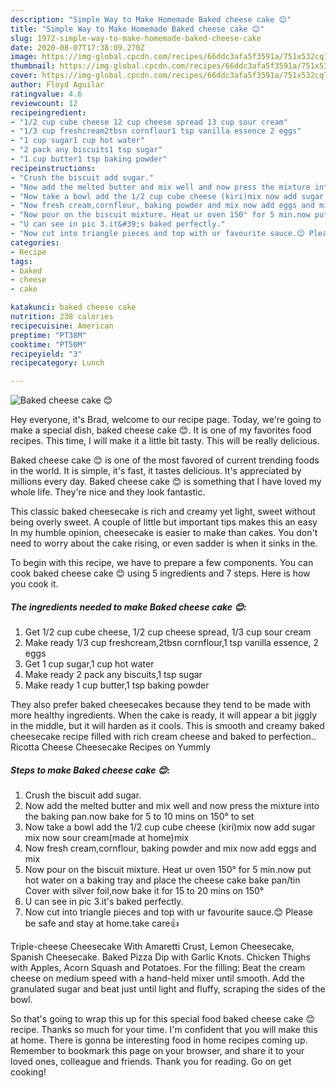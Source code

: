 ```yaml
---
description: "Simple Way to Make Homemade Baked cheese cake 😊"
title: "Simple Way to Make Homemade Baked cheese cake 😊"
slug: 1972-simple-way-to-make-homemade-baked-cheese-cake
date: 2020-08-07T17:38:09.270Z
image: https://img-global.cpcdn.com/recipes/66ddc3afa5f3591a/751x532cq70/baked-cheese-cake-😊-recipe-main-photo.jpg
thumbnail: https://img-global.cpcdn.com/recipes/66ddc3afa5f3591a/751x532cq70/baked-cheese-cake-😊-recipe-main-photo.jpg
cover: https://img-global.cpcdn.com/recipes/66ddc3afa5f3591a/751x532cq70/baked-cheese-cake-😊-recipe-main-photo.jpg
author: Floyd Aguilar
ratingvalue: 4.6
reviewcount: 12
recipeingredient:
- "1/2 cup cube cheese 12 cup cheese spread 13 cup sour cream"
- "1/3 cup freshcream2tbsn cornflour1 tsp vanilla essence 2 eggs"
- "1 cup sugar1 cup hot water"
- "2 pack any biscuits1 tsp sugar"
- "1 cup butter1 tsp baking powder"
recipeinstructions:
- "Crush the biscuit add sugar."
- "Now add the melted butter and mix well and now press the mixture into the baking pan.now bake for 5 to 10 mins on 150° to set"
- "Now take a bowl add the 1/2 cup cube cheese (kiri)mix now add sugar mix now sour cream(made at home)mix"
- "Now fresh cream,cornflour, baking powder and mix now add eggs and mix"
- "Now pour on the biscuit mixture. Heat ur oven 150° for 5 min.now put hot water on a baking tray and place the cheese cake bake pan/tin Cover with silver foil,now bake it for 15 to 20 mins on 150°"
- "U can see in pic 3.it&#39;s baked perfectly."
- "Now cut into triangle pieces and top with ur favourite sauce.😊 Please be safe and stay at home.take care👍"
categories:
- Recipe
tags:
- baked
- cheese
- cake

katakunci: baked cheese cake 
nutrition: 238 calories
recipecuisine: American
preptime: "PT38M"
cooktime: "PT50M"
recipeyield: "3"
recipecategory: Lunch

---
```



![Baked cheese cake 😊](https://img-global.cpcdn.com/recipes/66ddc3afa5f3591a/751x532cq70/baked-cheese-cake-😊-recipe-main-photo.jpg)

Hey everyone, it's Brad, welcome to our recipe page. Today, we're going to make a special dish, baked cheese cake 😊. It is one of my favorites food recipes. This time, I will make it a little bit tasty. This will be really delicious.

Baked cheese cake 😊 is one of the most favored of current trending foods in the world. It is simple, it's fast, it tastes delicious. It's appreciated by millions every day. Baked cheese cake 😊 is something that I have loved my whole life. They're nice and they look fantastic.

This classic baked cheesecake is rich and creamy yet light, sweet without being overly sweet. A couple of little but important tips makes this an easy In my humble opinion, cheesecake is easier to make than cakes. You don&#39;t need to worry about the cake rising, or even sadder is when it sinks in the.


To begin with this recipe, we have to prepare a few components. You can cook baked cheese cake 😊 using 5 ingredients and 7 steps. Here is how you cook it.

<!--inarticleads1-->

##### The ingredients needed to make Baked cheese cake 😊:

1. Get 1/2 cup cube cheese, 1/2 cup cheese spread, 1/3 cup sour cream
1. Make ready 1/3 cup freshcream,2tbsn cornflour,1 tsp vanilla essence, 2 eggs
1. Get 1 cup sugar,1 cup hot water
1. Make ready 2 pack any biscuits,1 tsp sugar
1. Make ready 1 cup butter,1 tsp baking powder


They also prefer baked cheesecakes because they tend to be made with more healthy ingredients. When the cake is ready, it will appear a bit jiggly in the middle, but it will harden as it cools. This is smooth and creamy baked cheesecake recipe filled with rich cream cheese and baked to perfection.. Ricotta Cheese Cheesecake Recipes on Yummly 

<!--inarticleads2-->

##### Steps to make Baked cheese cake 😊:

1. Crush the biscuit add sugar.
1. Now add the melted butter and mix well and now press the mixture into the baking pan.now bake for 5 to 10 mins on 150° to set
1. Now take a bowl add the 1/2 cup cube cheese (kiri)mix now add sugar mix now sour cream(made at home)mix
1. Now fresh cream,cornflour, baking powder and mix now add eggs and mix
1. Now pour on the biscuit mixture. Heat ur oven 150° for 5 min.now put hot water on a baking tray and place the cheese cake bake pan/tin Cover with silver foil,now bake it for 15 to 20 mins on 150°
1. U can see in pic 3.it&#39;s baked perfectly.
1. Now cut into triangle pieces and top with ur favourite sauce.😊 Please be safe and stay at home.take care👍


Triple-cheese Cheesecake With Amaretti Crust, Lemon Cheesecake, Spanish Cheesecake. Baked Pizza Dip with Garlic Knots. Chicken Thighs with Apples, Acorn Squash and Potatoes. For the filling: Beat the cream cheese on medium speed with a hand-held mixer until smooth. Add the granulated sugar and beat just until light and fluffy, scraping the sides of the bowl. 

So that's going to wrap this up for this special food baked cheese cake 😊 recipe. Thanks so much for your time. I'm confident that you will make this at home. There is gonna be interesting food in home recipes coming up. Remember to bookmark this page on your browser, and share it to your loved ones, colleague and friends. Thank you for reading. Go on get cooking!
